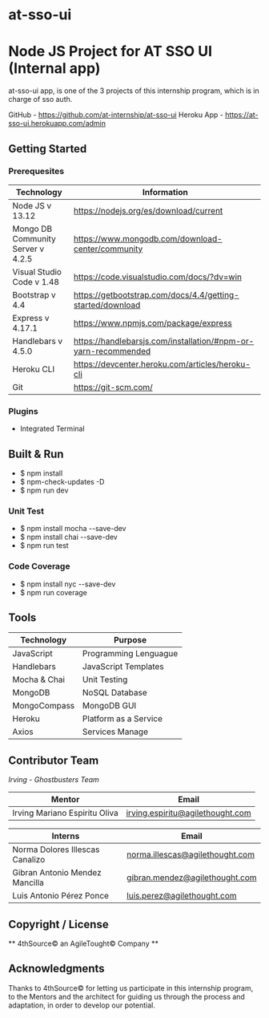 # at-sso-ui

# Node JS Project for AT SSO UI (Internal app) 

at-sso-ui app, is one of the 3 projects of this internship program, which is in charge of sso auth.

GitHub - https://github.com/at-internship/at-sso-ui
Heroku App - https://at-sso-ui.herokuapp.com/admin

## Getting Started 

### Prerequesites

| Technology | Information |
| --- | --- |
| Node JS v 13.12 | https://nodejs.org/es/download/current |
| Mongo DB Community Server v 4.2.5 | https://www.mongodb.com/download-center/community |
| Visual Studio Code v 1.48 | https://code.visualstudio.com/docs/?dv=win |
| Bootstrap v 4.4 | https://getbootstrap.com/docs/4.4/getting-started/download |
| Express v 4.17.1 | https://www.npmjs.com/package/express |
| Handlebars v 4.5.0 | https://handlebarsjs.com/installation/#npm-or-yarn-recommended |
| Heroku CLI | https://devcenter.heroku.com/articles/heroku-cli |
| Git | https://git-scm.com/ |

### Plugins

* Integrated Terminal

## Built & Run

* $ npm install
* $ npm-check-updates -D
* $ npm run dev

### Unit Test

* $ npm install mocha --save-dev
* $ npm install chai --save-dev
* $ npm run test

### Code Coverage

* $ npm install nyc --save-dev
* $ npm run coverage

## Tools

| Technology | Purpose |
| --- | --- |
| JavaScript | Programming Lenguague |
| Handlebars | JavaScript Templates |
| Mocha & Chai | Unit Testing |
| MongoDB | NoSQL Database |
| MongoCompass | MongoDB GUI |
| Heroku | Platform as a Service |
| Axios | Services Manage |

## Contributor Team

_Irving - Ghostbusters Team_

| Mentor | Email |
| --- | --- |
| Irving Mariano Espiritu Oliva | irving.espiritu@agilethought.com |

| Interns | Email |
| --- | --- |
| Norma Dolores Illescas Canalizo | norma.illescas@agilethought.com |
| Gibran Antonio Mendez Mancilla | gibran.mendez@agilethought.com |
| Luis Antonio Pérez Ponce | luis.perez@agilethought.com |

## **Copyright / License**

** 4thSource© an AgileTought© Company **

## Acknowledgments

Thanks to 4thSource© for letting us participate in this internship program, to the Mentors and the architect for guiding us through the process and adaptation, in order to develop our potential.

